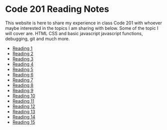 #  Code 201 Reading Notes

This website is here to share my experience in class Code 201 with whoever maybe interested in the topics I am sharing with below. Some of the topic I will cover are. HTML CSS and basic javascript javascript functions, debugging, git and much more.
   
  
 




- [Reading 1](class-01.md)
- [Reading 2](class-02.md)
- [Reading 3](class-03.md)
- [Reading 4](class-04.md)
- [Reading 5]()
- [Reading 6]()
- [Reading 7]()
- [Reading 8]()
- [Reading 9]()
- [Reading 10]()
- [Reading 11]()
- [Reading 12]()
- [Reading 13]()
- [Reading 14]()
- [Reading 15]()
 
